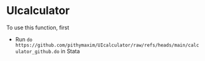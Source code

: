 # UIcalculator

To use this function, first
- Run `do https://github.com/pithymaxim/UIcalculator/raw/refs/heads/main/calculator_github.do` in Stata
